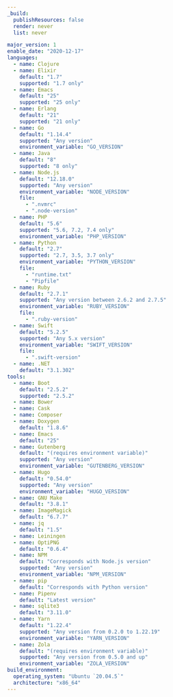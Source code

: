```yaml
---
_build:
  publishResources: false
  render: never
  list: never

major_version: 1
enable_date: "2020-12-17"
languages:
  - name: Clojure
  - name: Elixir
    default: "1.7"
    supported: "1.7 only"
  - name: Emacs
    default: "25"
    supported: "25 only"
  - name: Erlang
    default: "21"
    supported: "21 only"
  - name: Go
    default: "1.14.4"
    supported: "Any version"
    environment_variable: "GO_VERSION"
  - name: Java
    default: "8"
    supported: "8 only"
  - name: Node.js
    default: "12.18.0"
    supported: "Any version"
    environment_variable: "NODE_VERSION"
    file:
      - ".nvmrc"
      - ".node-version"
  - name: PHP
    default: "5.6"
    supported: "5.6, 7.2, 7.4 only"
    environment_variable: "PHP_VERSION"
  - name: Python
    default: "2.7"
    supported: "2.7, 3.5, 3.7 only"
    environment_variable: "PYTHON_VERSION"
    file:
      - "runtime.txt"
      - "Pipfile"
  - name: Ruby
    default: "2.7.1"
    supported: "Any version between 2.6.2 and 2.7.5"
    environment_variable: "RUBY_VERSION"
    file:
      - ".ruby-version"
  - name: Swift
    default: "5.2.5"
    supported: "Any 5.x version"
    environment_variable: "SWIFT_VERSION"
    file:
      - ".swift-version"
  - name: .NET
    default: "3.1.302"
tools:
  - name: Boot
    default: "2.5.2"
    supported: "2.5.2"
  - name: Bower
  - name: Cask
  - name: Composer
  - name: Doxygen
    default: "1.8.6"
  - name: Emacs
    default: "25"
  - name: Gutenberg
    default: "(requires environment variable)"
    supported: "Any version"
    environment_variable: "GUTENBERG_VERSION"
  - name: Hugo
    default: "0.54.0"
    supported: "Any version"
    environment_variable: "HUGO_VERSION"
  - name: GNU Make
    default: "3.8.1"
  - name: ImageMagick
    default: "6.7.7"
  - name: jq
    default: "1.5"
  - name: Leiningen
  - name: OptiPNG
    default: "0.6.4"
  - name: NPM
    default: "Corresponds with Node.js version"
    supported: "Any version"
    environment_variable: "NPM_VERSION"
  - name: pip
    default: "Corresponds with Python version"
  - name: Pipenv
    default: "Latest version"
  - name: sqlite3
    default: "3.11.0"
  - name: Yarn
    default: "1.22.4"
    supported: "Any version from 0.2.0 to 1.22.19"
    environment_variable: "YARN_VERSION"
  - name: Zola
    default: "(requires environment variable)"
    supported: "Any version from 0.5.0 and up"
    environment_variable: "ZOLA_VERSION"
build_environment:
  operating_system: "Ubuntu `20.04.5`"
  architecture: "x86_64"
---
```

